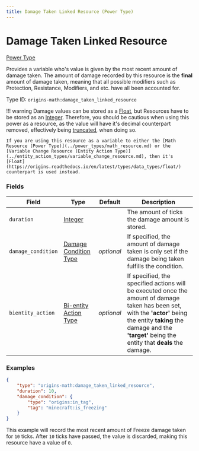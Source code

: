 ```yaml
---
title: Damage Taken Linked Resource (Power Type)
---
```


# Damage Taken Linked Resource

[Power Type](../power_types.md)

Provides a variable who's value is given by the most recent amount of damage taken. The amount of damage recorded by this resource is the **final** amount of damage taken, meaning that all possible modifiers such as Protection, Resistance, Modifiers, and etc. have all been accounted for.

Type ID: `origins-math:damage_taken_linked_resource`

!!! warning 
	Damage values can be stored as a [Float](https://origins.readthedocs.io/en/latest/types/data_types/float/), but Resources have to be stored as an [Integer](https://origins.readthedocs.io/en/latest/types/data_types/integer/).
	Therefore, you should be cautious when using this power as a resource, as the value will have it's decimal counterpart removed, effectively being [truncated](https://en.wikipedia.org/wiki/Truncation), when doing so.

	If you are using this resource as a variable to either the [Math Resource (Power Type)](../power_types/math_resource.md) or the [Variable Change Resource (Entity Action Type)](../entity_action_types/variable_change_resource.md), then it's [Float](https://origins.readthedocs.io/en/latest/types/data_types/float/) counterpart is used instead.

### Fields
| Field  			| Type | Default    | Description |
|-------------------|------|------------|-------------|
|`duration`			|[Integer](https://origins.readthedocs.io/en/latest/types/data_types/integer/)| |The amount of ticks the damage amount is stored.|
|`damage_condition`	|[Damage Condition Type](https://origins.readthedocs.io/en/latest/types/data_types/integer/)|*optional*| If specified, the amount of damage taken is only set if the damage being taken fulfills the condition. 	|
|`bientity_action`	|[Bi-entity Action Type](../bientity_action_types.md)|*optional*| If specified, the specified actions will be executed once the amount of damage taken has been set, with the **'actor'** being the entity **taking** the damage and the **'target'** being the entity that **deals** the damage.|

### Examples
```json
{
	"type": "origins-math:damage_taken_linked_resource",
	"duration": 10,
	"damage_condition": {
		"type": "origins:in_tag",
		"tag": "minecraft:is_freezing"
	}
}
```
This example will record the most recent amount of Freeze damage taken for `10` ticks. After `10` ticks have passed, the value is discarded, making this resource have a value of `0`.